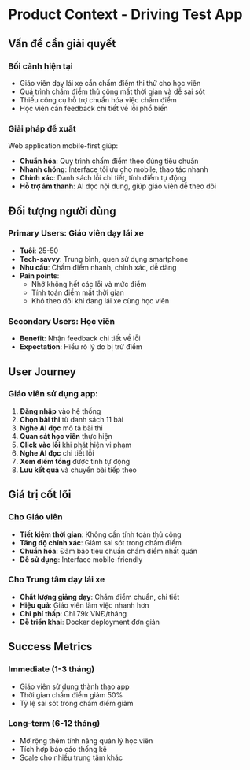 # Product Context - Driving Test App

## Vấn đề cần giải quyết

### Bối cảnh hiện tại
- Giáo viên dạy lái xe cần chấm điểm thi thử cho học viên
- Quá trình chấm điểm thủ công mất thời gian và dễ sai sót
- Thiếu công cụ hỗ trợ chuẩn hóa việc chấm điểm
- Học viên cần feedback chi tiết về lỗi phổ biến

### Giải pháp đề xuất
Web application mobile-first giúp:
- **Chuẩn hóa**: Quy trình chấm điểm theo đúng tiêu chuẩn
- **Nhanh chóng**: Interface tối ưu cho mobile, thao tác nhanh
- **Chính xác**: Danh sách lỗi chi tiết, tính điểm tự động
- **Hỗ trợ âm thanh**: AI đọc nội dung, giúp giáo viên dễ theo dõi

## Đối tượng người dùng

### Primary Users: Giáo viên dạy lái xe
- **Tuổi**: 25-50
- **Tech-savvy**: Trung bình, quen sử dụng smartphone
- **Nhu cầu**: Chấm điểm nhanh, chính xác, dễ dàng
- **Pain points**: 
  - Nhớ không hết các lỗi và mức điểm
  - Tính toán điểm mất thời gian
  - Khó theo dõi khi đang lái xe cùng học viên

### Secondary Users: Học viên
- **Benefit**: Nhận feedback chi tiết về lỗi
- **Expectation**: Hiểu rõ lý do bị trừ điểm

## User Journey

### Giáo viên sử dụng app:
1. **Đăng nhập** vào hệ thống
2. **Chọn bài thi** từ danh sách 11 bài
3. **Nghe AI đọc** mô tả bài thi
4. **Quan sát học viên** thực hiện
5. **Click vào lỗi** khi phát hiện vi phạm
6. **Nghe AI đọc** chi tiết lỗi
7. **Xem điểm tổng** được tính tự động
8. **Lưu kết quả** và chuyển bài tiếp theo

## Giá trị cốt lõi

### Cho Giáo viên
- **Tiết kiệm thời gian**: Không cần tính toán thủ công
- **Tăng độ chính xác**: Giảm sai sót trong chấm điểm
- **Chuẩn hóa**: Đảm bảo tiêu chuẩn chấm điểm nhất quán
- **Dễ sử dụng**: Interface mobile-friendly

### Cho Trung tâm dạy lái xe
- **Chất lượng giảng dạy**: Chấm điểm chuẩn, chi tiết
- **Hiệu quả**: Giáo viên làm việc nhanh hơn
- **Chi phí thấp**: Chỉ 79k VNĐ/tháng
- **Dễ triển khai**: Docker deployment đơn giản

## Success Metrics

### Immediate (1-3 tháng)
- Giáo viên sử dụng thành thạo app
- Thời gian chấm điểm giảm 50%
- Tỷ lệ sai sót trong chấm điểm giảm

### Long-term (6-12 tháng)
- Mở rộng thêm tính năng quản lý học viên
- Tích hợp báo cáo thống kê
- Scale cho nhiều trung tâm khác